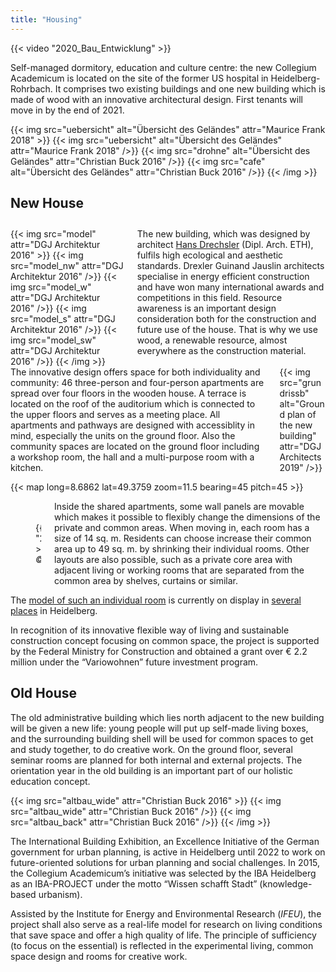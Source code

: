```yaml
---
title: "Housing"
---
```


{{< video "2020_Bau_Entwicklung" >}}

Self-managed dormitory, education and culture centre: the new Collegium Academicum is located on the site of the former US hospital in Heidelberg-Rohrbach. It comprises two existing buildings and one new building which is made of wood with an innovative architectural design. First tenants will move in by the end of 2021.

{{< img src="uebersicht" alt="Übersicht des Geländes" attr="Maurice Frank 2018" >}}
    {{< img src="uebersicht" alt="Übersicht des Geländes" attr="Maurice Frank 2018" />}}
    {{< img src="drohne" alt="Übersicht des Geländes" attr="Christian Buck 2016" />}}
    {{< img src="cafe" alt="Übersicht des Geländes" attr="Christian Buck 2016" />}}
{{< /img >}}

## New House

<div class="columns" style="margin-top: 2em;">
    <div class="column">
    {{< img src="model" attr="DGJ Architektur 2016" >}}
        {{< img src="model_nw" attr="DGJ Architektur 2016" />}}
        {{< img src="model_w" attr="DGJ Architektur 2016" />}}
        {{< img src="model_s" attr="DGJ Architektur 2016" />}}
        {{< img src="model_sw" attr="DGJ Architektur 2016" />}}
    {{< /img >}}
    </div>
    <div class="column">
      The new building, which was designed by architect <a href="http://dgj.eu/portfolio/dgj223-iba-collegium-academicum/">Hans Drechsler</a> (Dipl. Arch. ETH), fulfils high ecological and aesthetic standards. Drexler Guinand Jauslin architects specialise in energy efficient construction and have won many international awards and competitions in this field. Resource awareness is an important design consideration both for the construction and future use of the house. That is why we use wood, a renewable resource, almost everywhere as the construction material.
    </div>
</div>

<div class="columns">
    <div class="column">
      The innovative design offers space for both individuality and community: 46 three-person and four-person apartments are spread over four floors in the wooden house. A terrace is located on the roof of the auditorium which is connected to the upper floors and serves as a meeting place. All apartments and pathways are designed with accessiblity in mind, especially the units on the ground floor. Also the community spaces are located on the ground floor including a workshop room, the hall and a multi-purpose room with a kitchen.
    </div>
    <div class="column">
        {{< img src="grundrissb" alt="Ground plan of the new building" attr="DGJ Architects 2019" />}}
    </div>
</div>

{{< map long=8.6862 lat=49.3759 zoom=11.5 bearing=45 pitch=45 >}}

<div class="columns">
    <div class="column" style="display:flex; align-items: center;">
        <figure>
            {{< video "2017_Interactive_hoousing" >}}
            <figcaption><cite>© DGJ Architects 2018</cite></figcaption>
        </figure>
    </div>
    <div class="column">
      Inside the shared apartments, some wall panels are movable which makes it possible to flexibly change the dimensions of the private and common areas. When moving in, each room has a size of 14 sq. m. Residents can choose increase their common area up to 49 sq. m. by shrinking their individual rooms. Other layouts are also possible, such as a private core area with adjacent living or working rooms that are separated from the common area by shelves, curtains or similar.
    </div>
</div>

The [model of such an individual room](/en/room-model) is currently on display in [several places](/en/map) in Heidelberg.

In recognition of its innovative flexible way of living and sustainable construction concept focusing on common space, the project is supported by the Federal Ministry for Construction and obtained a grant over € 2.2 million under the “Variowohnen” future investment program.

## Old House

The old administrative building which lies north adjacent to the new building will be given a new life: young people will put up self-made living boxes, and the surrounding building shell will be used for common spaces to get and study together, to do creative work. On the ground floor, several seminar rooms are planned for both internal and external projects. The orientation year in the old building is an important part of our holistic education concept.

{{< img src="altbau_wide" attr="Christian Buck 2016" >}}
    {{< img src="altbau_wide" attr="Christian Buck 2016" />}}
    {{< img src="altbau_back" attr="Christian Buck 2016" />}}
{{< /img >}}


The International Building Exhibition, an Excellence Initiative of the German government for urban planning, is active in Heidelberg until 2022 to work on future-oriented solutions for urban planning and social challenges. In 2015, the Collegium Academicum’s initiative was selected by the IBA Heidelberg as an IBA-PROJECT under the motto “Wissen schafft Stadt” (knowledge-based urbanism).

Assisted by the Institute for Energy and Environmental Research (_IFEU_), the project shall also serve as a real-life model for research on living conditions that save space and offer a high quality of life. The principle of sufficiency (to focus on the essential) is reflected in the experimental living, common space design and rooms for creative work.
